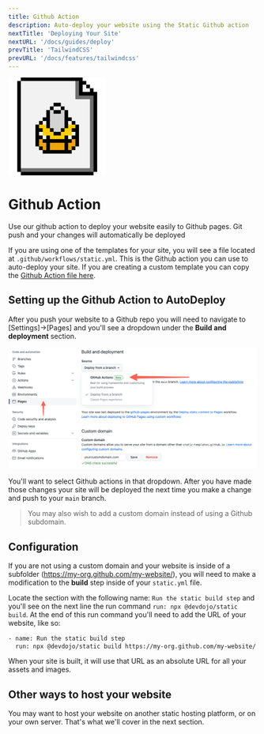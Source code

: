 ```yaml
---
title: Github Action
description: Auto-deploy your website using the Static Github action
nextTitle: 'Deploying Your Site'
nextURL: '/docs/guides/deploy'
prevTitle: 'TailwindCSS'
prevURL: '/docs/features/tailwindcss' 
---
```



<div class="flex items-start px-5 py-5 mb-12 md:mb-5 mt-1 md:translate-y-0 translate-y-5 leading-[18px] bg-neutral-950 border border-yellow-400 rounded-md">
   <img class="hidden w-auto h-12 my-0 mr-5 md:h-20 md:block" src="/assets/images/icons/action.png" />
   <div>
      <h1 class="mb-0 text-base md:text-3xl">Github Action</h1>
      <p class="my-1">Use our github action to deploy your website easily to Github pages. Git push and your changes will automatically be deployed</p>
   </div>
</div>

If you are using one of the templates for your site, you will see a file located at `.github/workflows/static.yml`. This is the Github action you can use to auto-deploy your site. If you are creating a custom template you can copy the <a href="https://github.com/static-templates/starter/blob/main/.github/workflows/static.yml" target="_blank" class="text-yellow-300 underline">Github Action file here</a>.

## Setting up the Github Action to AutoDeploy

After you push your website to a Github repo you will need to navigate to [Settings]->[Pages] and you'll see a dropdown under the **Build and deployment** section.

![Github Pages Dropdown](/assets/images/github-action.png)

You'll want to select Github actions in that dropdown. After you have made those changes your site will be deployed the next time you make a change and push to your `main` branch.

> You may also wish to add a custom domain instead of using a Github subdomain.

## Configuration

If you are not using a custom domain and your website is inside of a subfolder (https://my-org.github.com/my-website/), you will need to make a modification to the **build** step inside of your `static.yml` file.

Locate the section with the following name: `Run the static build step` and you'll see on the next line the run command `run: npx @devdojo/static build`. At the end of this run command you'll need to add the URL of your website, like so:

```
- name: Run the static build step
  run: npx @devdojo/static build https://my-org.github.com/my-website/
```

When your site is built, it will use that URL as an absolute URL for all your assets and images.

## Other ways to host your website

You may want to host your website on another static hosting platform, or on your own server. That's what we'll cover in the next section.